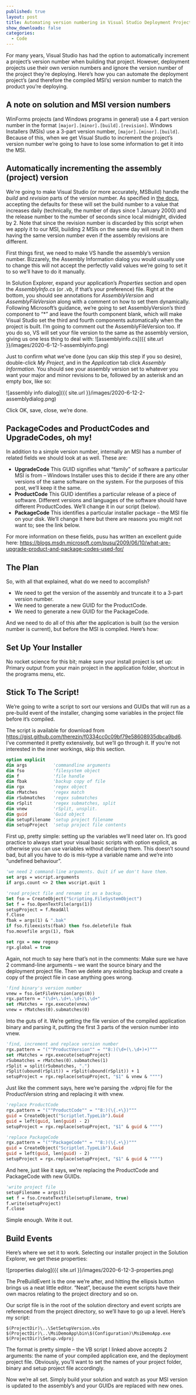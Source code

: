 ```yaml
---
published: true
layout: post
title: Automating version numbering in Visual Studio Deployment Projects
show_downloads: false
categories:
  - Code
---
```

For many years, Visual Studio has had the option to automatically increment a project’s version number when building that project. However, deployment projects use their own version numbers and ignore the version number of the project they’re deploying. Here’s how you can automate the deployment project’s (and therefore the compiled MSI’s) version number to match the product you’re deploying.

## A note on solution and MSI version numbers

WinForms projects (and Windows programs in general) use a 4 part version number in the format `[major].[minor].[build].[revision]`. Windows Installers (MSIs) use a 3-part version number, `[major].[minor].[build]`. Because of this, when we get Visual Studio to increment the project’s version number we’re going to have to lose some information to get it into the MSI.

## Automatically incrementing the assembly (project) version

We're going to make Visual Studio (or more accurately, MSBuild) handle the _build_ and _revision_ parts of the version number. As specified in [the docs](https://docs.microsoft.com/en-us/dotnet/api/system.reflection.assemblyversionattribute#remarks), accepting the defaults for these will set the build number to a value that increases daily (technically, the number of days since 1 January 2000) and the release number to the number of seconds since local midnight, divided by 2. Note that since the revision number is discarded by this script when we apply it to our MSI, building 2 MSIs on the same day will result in them having the same version number even if the assembly revisions are different. 

First things first, we need to make VS handle the assembly’s version number. Bizzarely, the Assembly Information dialog you would usually use to change this will not accept the perfectly valid values we’re going to set it to so we’ll have to do it manually.

In Solution Explorer, expand your application’s _Properties_ section and open the _AssemblyInfo.cs_ (or _.vb_, if that’s your preference) file. Right at the bottom, you should see annotations for  _AssemblyVersion_ and _AssemblyFileVersion_ along with a comment on how to set them dynamically. Following Microsoft’s guidance, we’re going to set AssemblyVersion’s third component to “*” and leave the fourth component blank, which will make Visual Studio set the third and fourth components automatically when the project is built. I’m going to comment out the AssemblyFileVersion too. If you do so, VS will set your file version to the same as the assembly version, giving us one less thing to deal with:
![assemblyinfo.cs]({{ site.url }}/images/2020-6-12-1-assemblyinfo.png)

Just to confirm what we’ve done (you can skip this step if you so desire), double-click _My Project_, and in the _Application_ tab click _Assembly Information_. You should see your assembly version set to whatever you want your major and minor revisions to be, followed by an asterisk and an empty box, like so:

![assembly info dialog]({{ site.url }}/images/2020-6-12-2-assemblydialog.png)

Click OK, save, close, we’re done.

## PackageCodes and ProductCodes and UpgradeCodes, oh my!

In addition to a simple version number, internally an MSI has a number of related fields we should look at as well. These are:

+ **UpgradeCode**
  This GUID signifies what “family” of software a particular MSI is from – Windows Installer uses this to decide if there are any other versions of the same software on the system. For the purposes of this post, we’ll keep it the same.
+ **ProductCode**
  This GUID identifies a particular release of a piece of software. Different versions and languages of the software should have different ProductCodes. We’ll change it in our script (below).
+ **PackageCode**
  This identifies a particular installer package – the MSI file on your disk. We’ll change it here but there are reasons you might not want to; see the link below.

For more information on these fields, pusu has written an excellent guide here: <https://blogs.msdn.microsoft.com/pusu/2009/06/10/what-are-upgrade-product-and-package-codes-used-for/>

## The Plan

So, with all that explained, what do we need to accomplish?

+ We need to get the version of the assembly and truncate it to a 3-part version number.
+ We need to generate a new GUID for the ProductCode.
+ We need to generate a new GUID for the PackageCode.

And we need to do all of this after the application is built (so the version number is current), but before the MSI is compiled. Here’s how:

## Set Up Your Installer

No rocket science for this bit; make sure your install project is set up: Primary output from your main project in the application folder, shortcut in the programs menu, etc.

## Stick To The Script!

We’re going to write a script to sort our versions and GUIDs that will run as a pre-build event of the installer, changing some variables in the project file before it’s compiled.

The script is available for download from <https://gist.github.com/therezin/f0334cc0c09bf79e58608935dbca9bd6>. I’ve commented it pretty extensively, but we’ll go through it. If you’re not interested in the inner workings, skip this section.

``` vb
option explicit
dim args          'commandline arguments
dim fso           'filesystem object
dim f             'file handle
dim fbak          'backup copy of file
dim rgx           'regex object
dim rMatches      'regex match
dim rSubmatches   'regex submatches
dim rSplit        'regex submatches, split
dim vnew          'rSplit, unsplit.
dim guid          'Guid object
dim setupFilename 'setup project filename
dim setupProject  'setup project file contents
```

First up, pretty simple: setting up the variables we’ll need later on. It’s good practice to always start your visual basic scripts with option explicit, as otherwise you can use variables without declaring them. This doesn’t sound bad, but all you have to do is mis-type a variable name and we’re into “undefined behaviour”.

``` vb
'we need 2 command-line arguments. Quit if we don't have them.
set args = wscript.arguments
if args.count <> 2 then wscript.quit 1

'read project file and rename it as a backup.
Set fso = CreateObject("Scripting.FileSystemObject")
Set f = fso.OpenTextFile(args(1))
setupProject = f.ReadAll
f.Close
fbak = args(1) & ".bak"
if fso.fileexists(fbak) then fso.deletefile fbak
fso.movefile args(1), fbak

set rgx = new regexp
rgx.global = true
```

Again, not much to say here that’s not in the comments: Make sure we have 2 command-line arguments – we want the source binary and the deployment project file. Then we delete any existing backup and create a copy of the project file in case anything goes wrong.

``` vb
'find binary's version number
vnew = fso.GetFileVersion(args(0))
rgx.pattern = "(\d+\.\d+\.\d+)\.\d+"
set rMatches = rgx.execute(vnew)
vnew = rMatches(0).submatches(0)
```

Into the guts of it. We’re getting the file version of the compiled application binary and parsing it, putting the first 3 parts of the version number into vnew.

``` vb
'find, increment and replace version number
rgx.pattern = "(""ProductVersion"" = ""8:)(\d+(\.\d+)+)"""
set rMatches = rgx.execute(setupProject)
rSubmatches = rMatches(0).submatches(1)
rSplit = split(rSubmatches, ".")
rSplit(ubound(rSplit)) = rSplit(ubound(rSplit)) + 1
setupProject = rgx.replace(setupProject, "$1" & vnew & """")
```

Just like the comment says, here we’re parsing the .vdproj file for the ProductVersion string and replacing it with vnew.

```vb
'replace ProductCode
rgx.pattern = "(""ProductCode"" = ""8:)(\{.+\})"""
guid = CreateObject("Scriptlet.TypeLib").Guid
guid = left(guid, len(guid) - 2)
setupProject = rgx.replace(setupProject, "$1" & guid & """")

'replace PackageCode
rgx.pattern = "(""PackageCode"" = ""8:)(\{.+\})"""
guid = CreateObject("Scriptlet.TypeLib").Guid
guid = left(guid, len(guid) - 2)
setupProject = rgx.replace(setupProject, "$1" & guid & """")
```

And here, just like it says, we’re replacing the ProductCode and PackageCode with new GUIDs.

``` vb
'write project file
setupFilename = args(1)
set f = fso.CreateTextfile(setupFilename, true)
f.write(setupProject)
f.close
```

Simple enough. Write it out.

## Build Events

Here’s where we set it to work. Selecting our installer project in the Solution Explorer, we get these properties:

![properties dialog]({{ site.url }}/images/2020-6-12-3-properties.png)

The PreBuildEvent is the one we’re after, and hitting the ellipsis button brings us a neat little editor. “Neat”, because the event scripts have their own macros relating to the project directory and so on.

Our script file is in the root of the solution directory and event scripts are referenced from the project directory, so we’ll have to go up a level. Here’s my script:

```
$(ProjectDir)\..\SetSetupVersion.vbs $(ProjectDir)\..\MsiDemoApp\bin\$(Configuration)\MsiDemoApp.exe $(ProjectDir)\Setup.vdproj
```

The format is pretty simple – the VB script I linked above accepts 2 arguments: the name of your compiled application exe, and the deployment project file. Obviously, you’ll want to set the names of your project folder, binary and setup project file accordingly.

Now we’re all set. Simply build your solution and watch as your MSI version is updated to the assembly’s and your GUIDs are replaced with new ones.
